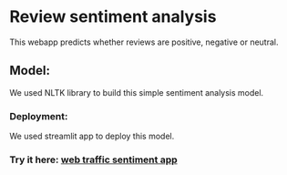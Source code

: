 # Review sentiment analysis
This webapp predicts whether reviews are positive, negative or neutral.
## Model:
We used NLTK library to build this simple sentiment analysis model.
### Deployment:
We used streamlit app to deploy this model.

### Try it here: [web traffic sentiment app](https://share.streamlit.io/msamir9/web_traffic_sentiment_analysis/main/web_trafic_sentiment_webapp.py "Web Traffic Sentiment") 
